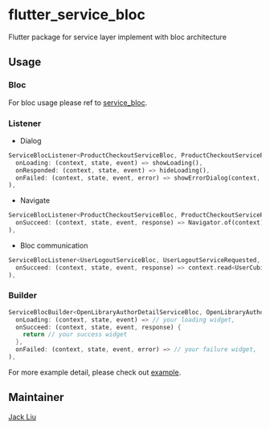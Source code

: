# flutter_service_bloc

Flutter package for service layer implement with bloc architecture

## Usage

### Bloc

For bloc usage please ref to [service_bloc](https://github.com/aaassseee/service_bloc/blob/main/service_bloc/README.md).

### Listener

- Dialog

```dart
ServiceBlocListener<ProductCheckoutServiceBloc, ProductCheckoutServiceRequested, String>(
  onLoading: (context, state, event) => showLoading(),
  onResponded: (context, state, event) => hideLoading(),
  onFailed: (context, state, event, error) => showErrorDialog(context, error),
),
```

- Navigate

```dart
ServiceBlocListener<ProductCheckoutServiceBloc, ProductCheckoutServiceRequested, String>(
  onSucceed: (context, state, event, response) => Navigator.of(context).pushNamed(<your route>),
),
```

- Bloc communication

```dart
ServiceBlocListener<UserLogoutServiceBloc, UserLogoutServiceRequested, dynamic>(
  onSucceed: (context, state, event, response) => context.read<UserCubit>().clearUserData(),
),
```

### Builder

```dart
ServiceBlocBuilder<OpenLibraryAuthorDetailServiceBloc, OpenLibraryAuthorDetailServiceRequested, OpenLibraryAuthorDetail>(
  onLoading: (context, state, event) => // your loading widget,
  onSucceed: (context, state, event, response) {
    return // your success widget
  },
  onFailed: (context, state, event, error) => // your failure widget,
),
```

For more example detail, please check out [example](https://github.com/aaassseee/service_bloc/tree/main/flutter_service_bloc/example/lib/).

## Maintainer

[Jack Liu](https://github.com/aaassseee)
